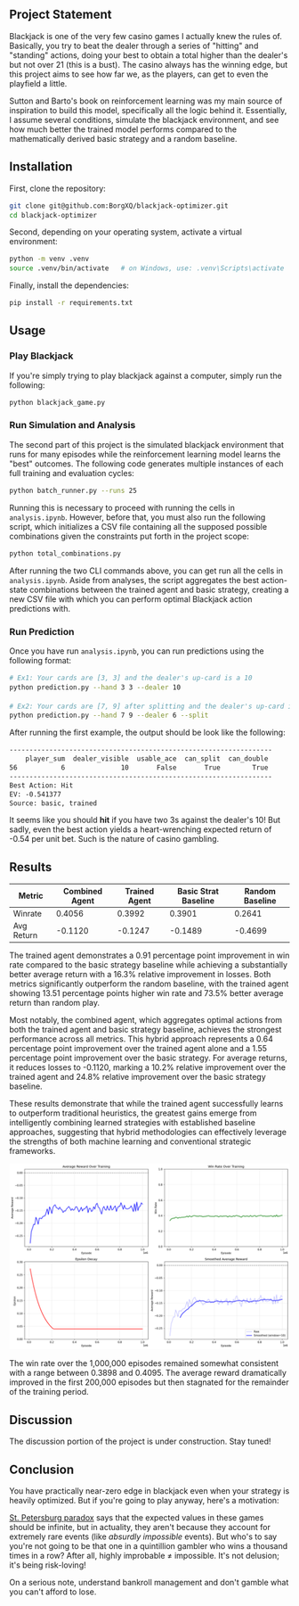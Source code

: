 ## Project Statement

Blackjack is one of the very few casino games I actually knew the rules of. Basically, you try to beat the dealer through a series of "hitting" and "standing" actions, doing your best to obtain a total higher than the dealer's but not over 21 (this is a bust). The casino always has the winning edge, but this project aims to see how far we, as the players, can get to even the playfield a little.

Sutton and Barto's book on reinforcement learning was my main source of inspiration to build this model, specifically all the logic behind it. Essentially, I assume several conditions, simulate the blackjack environment, and see how much better the trained model performs compared to the mathematically derived basic strategy and a random baseline.

## Installation

First, clone the repository:

```bash
git clone git@github.com:BorgXQ/blackjack-optimizer.git
cd blackjack-optimizer
```
Second, depending on your operating system, activate a virtual environment:

```bash
python -m venv .venv
source .venv/bin/activate   # on Windows, use: .venv\Scripts\activate
```

Finally, install the dependencies:

```bash
pip install -r requirements.txt
```

## Usage

### Play Blackjack

If you're simply trying to play blackjack against a computer, simply run the following:

```bash
python blackjack_game.py
```

### Run Simulation and Analysis

The second part of this project is the simulated blackjack environment that runs for many episodes while the reinforcement learning model learns the "best" outcomes. The following code generates multiple instances of each full training and evaluation cycles:

```bash
python batch_runner.py --runs 25
```

Running this is necessary to proceed with running the cells in `analysis.ipynb`. However, before that, you must also run the following script, which initializes a CSV file containing all the supposed possible combinations given the constraints put forth in the project scope:

```bash
python total_combinations.py
```

After running the two CLI commands above, you can get run all the cells in `analysis.ipynb`. Aside from analyses, the script aggregates the best action-state combinations between the trained agent and basic strategy, creating a new CSV file with which you can perform optimal Blackjack action predictions with.

### Run Prediction

Once you have run `analysis.ipynb`, you can run predictions using the following format:

```bash
# Ex1: Your cards are [3, 3] and the dealer's up-card is a 10
python prediction.py --hand 3 3 --dealer 10

# Ex2: Your cards are [7, 9] after splitting and the dealer's up-card is a 6
python prediction.py --hand 7 9 --dealer 6 --split
```
After running the first example, the output should be look like the following:

```
------------------------------------------------------------------
    player_sum  dealer_visible  usable_ace  can_split  can_double
56           6              10       False       True        True
------------------------------------------------------------------
Best Action: Hit
EV: -0.541377
Source: basic, trained
```

It seems like you should **hit** if you have two 3s against the dealer's 10! But sadly, even the best action yields a heart-wrenching expected return of -0.54 per unit bet. Such is the nature of casino gambling.

## Results

| **Metric** | **Combined Agent** | **Trained Agent** | **Basic Strat Baseline** | **Random Baseline** |
|-----------|------|------|-------------|---------|
| Winrate | 0.4056 | 0.3992 | 0.3901 | 0.2641 |
| Avg Return | -0.1120 | -0.1247 | -0.1489 | -0.4699 |

The trained agent demonstrates a 0.91 percentage point improvement in win rate compared to the basic strategy baseline while achieving a substantially better average return with a 16.3% relative improvement in losses. Both metrics significantly outperform the random baseline, with the trained agent showing 13.51 percentage points higher win rate and 73.5% better average return than random play.

Most notably, the combined agent, which aggregates optimal actions from both the trained agent and basic strategy baseline, achieves the strongest performance across all metrics. This hybrid approach represents a 0.64 percentage point improvement over the trained agent alone and a 1.55 percentage point improvement over the basic strategy. For average returns, it reduces losses to -0.1120, marking a 10.2% relative improvement over the trained agent and 24.8% relative improvement over the basic strategy baseline.

These results demonstrate that while the trained agent successfully learns to outperform traditional heuristics, the greatest gains emerge from intelligently combining learned strategies with established baseline approaches, suggesting that hybrid methodologies can effectively leverage the strengths of both machine learning and conventional strategic frameworks.

<img src="raw/training_progress.png" alt="Plots for rewards, winrate, and epsilon decay over 1 mil episodes" width="600" style="text-align: center;"> <br>

The win rate over the 1,000,000 episodes remained somewhat consistent with a range between 0.3898 and 0.4095. The average reward dramatically improved in the first 200,000 episodes but then stagnated for the remainder of the training period.

## Discussion

The discussion portion of the project is under construction. Stay tuned!

## Conclusion

You have practically near-zero edge in blackjack even when your strategy is heavily optimized. But if you're going to play anyway, here's a motivation:

[St. Petersburg paradox](https://en.wikipedia.org/wiki/St._Petersburg_paradox) says that the expected values in these games should be infinite, but in actuality, they aren't because they account for extremely rare events (like *absurdly impossible* events). But who's to say you're not going to be that one in a quintillion gambler who wins a thousand times in a row? After all, highly improbable ≠ impossible. It's not delusion; it's being risk-loving!

On a serious note, understand bankroll management and don't gamble what you can't afford to lose.